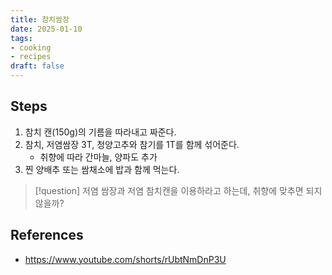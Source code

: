 ```yaml
---
title: 참치쌈장
date: 2025-01-10
tags:
- cooking
- recipes
draft: false
---
```


## Steps
1. 참치 캔(150g)의 기름을 따라내고 짜준다.
2. 참치, 저염쌈장 3T, 청양고추와 참기를 1T를 함께 섞어준다.
	- 취향에 따라 간마늘, 양파도 추가
3. 찐 양배추 또는 쌈채소에 밥과 함께 먹는다.

> [!question] 
> 저염 쌈장과 저염 참치캔을 이용하라고 하는데, 취향에 맞추면 되지 않을까?

## References
- https://www.youtube.com/shorts/rUbtNmDnP3U